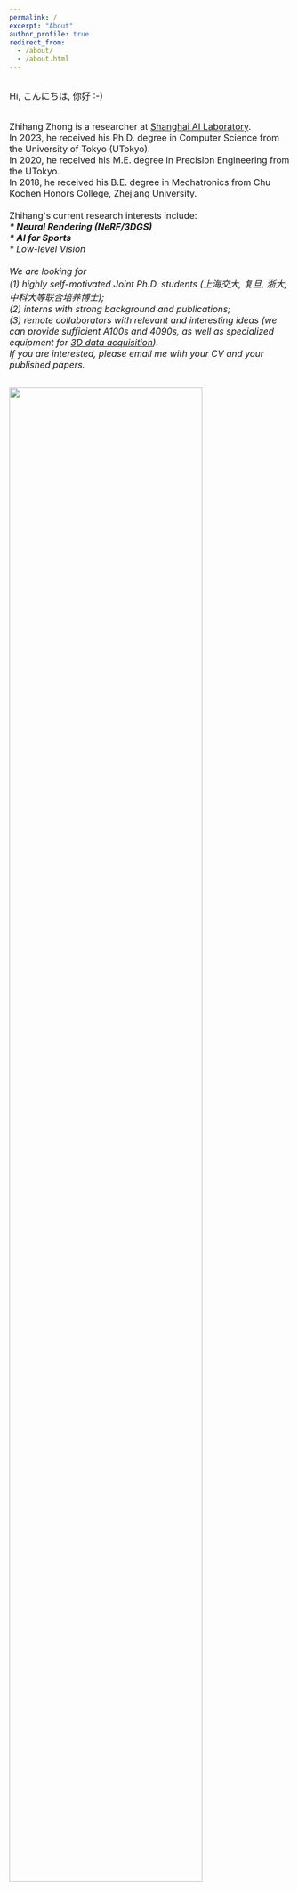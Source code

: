 ```yaml
---
permalink: /
excerpt: "About"
author_profile: true
redirect_from:
  - /about/
  - /about.html
---
```


<br>

<font size="+0.2">
Hi, こんにちは, 你好 :-)
<br><br>

Zhihang Zhong is a researcher at <a href="https://www.shlab.org.cn/" target="_blank">Shanghai AI
Laboratory</a>.<br>
In 2023, he received his Ph.D. degree in Computer Science from the University of Tokyo (UTokyo).<br>
In 2020, he received his M.E. degree in Precision Engineering from the UTokyo. <br>
In 2018, he received his B.E. degree in Mechatronics from Chu Kochen Honors College, Zhejiang University.<br>
<br>
Zhihang's current research interests include: <br>
<b><em>* Neural Rendering (NeRF/3DGS)</em></b><br>
<b><em>* AI for Sports</em></b><br>
<em>* Low-level Vision</em><br>
<br>
<em>We are looking for<br>
(1) highly self-motivated Joint Ph.D. students (上海交大, 复旦, 浙大, 中科大等联合培养博士);<br>
(2) interns with strong background and publications;<br>
(3) remote collaborators with relevant and interesting ideas (we can provide sufficient A100s and 4090s, as well as specialized equipment for <a href="https://dna-rendering.github.io/#about" target="_blank">3D data acquisition</a>).<br>
If you are interested, please email me with your CV and your published papers.</em><br>
</font>

<br>
<img src="../files/ai4sports/badminton_unity_demo.gif" width="83%" height="83%"/>

## News

<font size="+0.2">
<details>
    <summary> [see more] <br>
    [2024.08] Our <a href="https://mp.weixin.qq.com/s/dEAAvAupqjAMHczwTUCkhQ?version=4.1.28.6010&platform=win&nwr_flag=1#wechat_redirect" target="_blank">SportsStrat (浦动) empowers the 2024 Paris Olympics</a>!<br>
    [2024.07] Glad to receive the 2023 <a href="https://en.wikipedia.org/wiki/Chinese_government_award_for_outstanding_self-financed_students_abroad" target="_blank">Chinese Government Award for Outstanding <br>Self-financed Students Abroad (Group B, Global Top 50)</a>!<br>
    [2024.07] Three papers (one Oral) are accepted to ECCV 2024! <br>
    [2024.05] We release <a href="https://mp.weixin.qq.com/s/uBUfvuF09WBMnN_Fm_Ss7w" target="_blank">SportsStrat (浦动) on CCTV5 in support of the 2024 Thomas & Uber Cups</a>!<br>
    [2024.03] Glad to receive the <a href="https://www.i.u-tokyo.ac.jp/news/topics/2024/202403192381.shtml" target="_blank">Dean's Award for Academic Achievement</a> from the UTokyo! <br>
    [2024.02] Two papers are accepted to CVPR 2024. <br>
    </summary>
    [2023.12] I give a talk at <a href="https://mp.weixin.qq.com/s/9kYeSrJze2Ah7snSqPFLPg" target="_blank"> OpenMMLab</a> about temporal super-resolution. <br>
    [2023.11] Glad to release <a href="https://zzh-tech.github.io/InterpAny-Clearer/" target="_blank">InterpAny-Clearer</a> project! <br>
    [2023.07] Two papers are accepted to ICCV 2023. <br>
    [2023.07] One paper is accepted to ACM-MM 2023. <br>
    [2023.03] I am accepted to CVPR 2023's Doctoral Consortium. <br>
    [2023.02] Two papers are accepted to CVPR 2023. <br>
    [2022.10] I give a talk at <a
                href="https://mipi-challenge.org/#:~:text=Presenter%3A%20Zhihang%20Zhong%20(The%20University%20of%20Tokyo)"
                target="_blank">MIPI Workshop 2022</a>. <br>
    [2022.10] One paper is accepted to IJCV. <br>
    [2022.09] I become a JSPS「日本学術振興会」DC fellow! <br>
    [2022.07] Three papers (one Oral) are accepted to ECCV 2022! <br>
    [2022.04] I become a JEM intern at Microsoft. <br>
    [2022.03] One paper is accepted to CVPR 2022. <br>
    [2021.09] I become a research intern in the Visual Computing group at MSRA. <br>
    [2021.04] I become a IIW fellow「知能社会創造フェローシップ生」of UTokyo! <br>
    [2021.04] One paper is accepted to IoTJ. <br>
    [2021.02] One paper is accepted to CVPR 2021. <br>
    [2020.11] I become a MSRA D-CORE fellow! <br>
    [2020.09] I obtain my M.E. degree from UTokyo with an outstanding thesis award! <br>
    [2020.07] One paper (Spotlight) is accepted to ECCV 2020! <br>
    [2019.12] One paper is accepted to IUI 2020. <br>
</details>
</font>

## Publications

<head>
    <style>
    table,
    th,
    td {
        border: 0px solid darkgray;
    }
    </style><title></title>
</head>

<font size="+0.2">
<sup>*</sup> indicates first author, <sup>†</sup> indicates corresponding author
</font>

<table style="width:75%;border:0px;border-spacing:0px;margin-right:auto;margin-left:5px;">
<tbody>
  <tr onmouseout="sfp_stop()" onmouseover="sfp_start()">
      <td style="padding:10px;width:70%;vertical-align:middle">
        <b>GAST: Sequential Gaussian Avatars with Hierarchical Spatio-temporal Context</b>
      <br>
      Wangze Xu, Yifan Zhan, <strong>Zhihang Zhong<sup>†</sup></strong>, Xiao Sun<sup>†</sup>
      <br>
      <em>arXiv</em>, 2024 <br>
      <a href="https://arxiv.org/abs/2411.16768" target="_blank">arXiv</a>
    </td>
  </tr>
  <tr onmouseout="sfp_stop()" onmouseover="sfp_start()">
      <td style="padding:10px;width:70%;vertical-align:middle">
        <b>Bundle Adjusted Gaussian Avatars Deblurring</b>
      <br>
      Muyao Niu, Yifan Zhan, Qingtian Zhu, Zhuoxiao Li, Wei Wang, <strong>Zhihang Zhong<sup>†</sup></strong>,<br>Xiao Sun<sup>†</sup>, Yinqiang Zheng
      <br>
      <em>arXiv</em>, 2024 <br>
      <a href="https://www.arxiv.org/abs/2411.16758" target="_blank">arXiv</a> /
      <a href="https://github.com/MyNiuuu/BAGA" target="_blank">code</a>
    </td>
  </tr>
  <tr onmouseout="sfp_stop()" onmouseover="sfp_start()">
      <td style="padding:10px;width:70%;vertical-align:middle">
        <b>ToMiE: Towards Modular Growth in Enhanced SMPL Skeleton for 3D Human <br>with Animatable Garments</b>
      <br>
      Yifan Zhan, Qingtian Zhu, Muyao Niu, Mingze Ma, Jiancheng Zhao, <strong>Zhihang Zhong<sup>†</sup></strong>, <br>Xiao Sun<sup>†</sup>, Yu Qiao, Yinqiang Zheng
      <br>
      <em>arXiv</em>, 2024 <br>
      <a href="https://arxiv.org/abs/2410.08082" target="_blank">arXiv</a> /
      <a href="https://github.com/Yifever20002/ToMiE" target="_blank">code</a>
    </td>
  </tr>
  <tr onmouseout="sfp_stop()" onmouseover="sfp_start()">
      <td style="padding:10px;width:70%;vertical-align:middle">
        <b>X as Supervision: Contending with Depth Ambiguity in Unsupervised Monocular 3D Pose Estimation</b>
      <br>
      Yuchen Yang, Xuanyi Liu, Xing Gao, <strong>Zhihang Zhong</strong>, Xiao Sun
      <br>
      <em>arXiv</em>, 2024 <br>
      <a href="https://arxiv.org/abs/2411.13026" target="_blank">arXiv</a>
    </td>
  </tr>
  <tr onmouseout="sfp_stop()" onmouseover="sfp_start()">
      <td style="padding:10px;width:70%;vertical-align:middle">
        <b>Within the Dynamic Context: Inertia-aware 3D Human Modeling with<br>Pose Sequence</b>
      <br>
      Yutong Chen, Yifan Zhan, <strong>Zhihang Zhong<sup>†</sup></strong>, Wei Wang, Xiao Sun<sup>†</sup>, Yu Qiao,<br>Yinqiang Zheng
      <br>
      <em>ECCV</em>, 2024 <br>
      <a href="http://ai4sports.opengvlab.com/Dyco" target="_blank">project page</a> / 
      <a href="https://arxiv.org/abs/2403.19160" target="_blank">arXiv</a> /
      <a href="https://github.com/Yifever20002/Dyco" target="_blank">code</a>
    </td>
  </tr>

  <tr onmouseout="sfp_stop()" onmouseover="sfp_start()">
      <td style="padding:10px;width:70%;vertical-align:middle">
        <b>Clearer Frames, Anytime: Resolving Velocity Ambiguity in Video Frame Interpolation</b>
      <br>
      <strong>Zhihang Zhong<sup>*</sup></strong>,
      Xiao Sun,
      Yu Qiao,
      Gurunandan Krishnan,
      Sizhuo Ma,
      Jian Wang
      <br>
      <em>ECCV</em>, 2024, <em style="color: red">Oral</em>
      <br>
      <a href="https://zzh-tech.github.io/InterpAny-Clearer/" target="_blank">project page</a> /
      <a href="https://arxiv.org/abs/2311.08007" target="_blank">arXiv</a> /
      <a href="https://github.com/zzh-tech/InterpAny-Clearer" target="_blank">code</a> /
      <a href="http://ai4sports.opengvlab.com/interpany-clearer/" target="_blank">demo</a>
    </td>
  </tr>

  <tr onmouseout="sfp_stop()" onmouseover="sfp_start()">
      <td style="padding:10px;width:70%;vertical-align:middle">
        <b>KFD-NeRF: Rethinking Dynamic NeRF with Kalman Filter</b>
      <br>
      Yifan Zhan,
      Zhuoxiao Li,
      Muyao Niu,
      <strong>Zhihang Zhong</strong>,
      Shohei Nobuhara,
      Ko Nishino,
      Yinqiang Zheng
      <br>
      <em>ECCV</em>, 2024
    </td>
  </tr>

  <tr onmouseout="sfp_stop()" onmouseover="sfp_start()">
      <td style="padding:10px;width:70%;vertical-align:middle">
        <b>IQ-VFI: Implicit Quadratic Motion Estimation for Video Frame Interpolation</b>
      <br>
      Mengshun Hu,
      Kui Jiang,
      <strong>Zhihang Zhong</strong>,
      Zheng Wang,
      Yinqiang Zheng
      <br>
      <em>CVPR</em>, 2024
      <br>
      <a href="https://openaccess.thecvf.com/content/CVPR2024/html/Hu_IQ-VFI_Implicit_Quadratic_Motion_Estimation_for_Video_Frame_Interpolation_CVPR_2024_paper.html" target="_blank">paper</a>
    </td>
  </tr>

  <tr onmouseout="sfp_stop()" onmouseover="sfp_start()">
      <td style="padding:10px;width:70%;vertical-align:middle">
        <b>Fooling Polarization-based Vision using Locally Controllable Polarizing Projection</b>
      <br>
      Zhuoxiao Li,
      <strong>Zhihang Zhong</strong>,
      Shohei Nobuhara,
      Ko Nishino,
      Yinqiang Zheng
      <br>
      <em>CVPR</em>, 2024
      <br>
      <a href="https://openaccess.thecvf.com/content/CVPR2024/html/Li_Fooling_Polarization-Based_Vision_using_Locally_Controllable_Polarizing_Projection_CVPR_2024_paper.html" target="_blank">paper</a> /
      <a href="https://arxiv.org/abs/2303.17890" target="_blank">arXiv</a>
    </td>
  </tr>

  <tr onmouseout="sfp_stop()" onmouseover="sfp_start()">
      <td style="padding:10px;width:70%;vertical-align:middle">
        <b>DiffBody: Human Body Restoration by Imagining with Generative Diffusion Prior</b>
      <br>
      Yiming Zhang, Zhe Wang, Xinjie Li, Yunchen Yuan, Chengsong Zhang, Xiao Sun,<br><strong>Zhihang Zhong<sup>†</sup></strong>, Jian Wang<sup>†</sup>
      <br>
      <em>arXiv</em>, 2024 <br>
      <a href="https://arxiv.org/abs/2404.03642" target="_blank">arXiv</a>
    </td>
  </tr>

  <tr onmouseout="sfp_stop()" onmouseover="sfp_start()">
      <td style="padding:10px;width:70%;vertical-align:middle">
        <b>NIR-assisted Low-light Video Enhancement Using Unpaired <br> 24-hour Data</b>
      <br>
      Muyao Niu,
      <strong>Zhihang Zhong</strong>,
      Yinqiang Zheng
      <br>
      <em>ICCV</em>, 2023
      <br>
      <a href="https://openaccess.thecvf.com/content/ICCV2023/html/Niu_NIR-assisted_Video_Enhancement_via_Unpaired_24-hour_Data_ICCV_2023_paper.html" target="_blank">paper</a> /
      <a href="https://github.com/MyNiuuu/NVEU" target="_blank">code</a>
    </td>
  </tr>

  <tr onmouseout="sfp_stop()" onmouseover="sfp_start()">
      <td style="padding:10px;width:70%;vertical-align:middle">
        <b>Rethinking Video Frame Interpolation from Shutter Mode Induced Degradation</b>
      <br>
      Xiang Ji,
      Zhixiang Wang,
      <strong>Zhihang Zhong</strong>,
      Yinqiang Zheng
      <br>
      <em>ICCV</em>, 2023
      <br>
      <a href="https://openaccess.thecvf.com/content/ICCV2023/html/Ji_Rethinking_Video_Frame_Interpolation_from_Shutter_Mode_Induced_Degradation_ICCV_2023_paper.html" target="_blank">paper</a>
    </td>
  </tr>

  <tr onmouseout="sfp_stop()" onmouseover="sfp_start()">
      <td style="padding:10px;width:70%;vertical-align:middle">
        <b>ClipCrop: Conditioned Cropping Driven by Vision-Language Model</b>
      <br>
      <strong>Zhihang Zhong<sup>*</sup></strong>,
      Mingxi Cheng,
      Zhirong Wu,
      Yuhui Yuan,
      Yinqiang Zheng,
      Ji Li, <br>
      Han Hu,
      Stephen Lin,
      Yoichi Sato,
      Imari Sato
      <br>
      <em>ICCV Workshops</em>, 2023
      <br>
      <a href="https://arxiv.org/abs/2211.11492" target="_blank">arXiv</a>
    </td>
  </tr>  

  <tr onmouseout="sfp_stop()" onmouseover="sfp_start()">
      <td style="padding:10px;width:70%;vertical-align:middle">
        <b>Event-guided Frame Interpolation and Dynamic Range Expansion <br> of Single Rolling Shutter Image</b>
      <br>
      Guixu Lin,
      Jin Han,
      Mingdeng Cao,
      <strong>Zhihang Zhong</strong>,
      Yinqiang Zheng
      <br>
      <em>ACM-MM</em>, 2023
      <br>
      <a href="https://dl.acm.org/doi/10.1145/3581783.3612093" target="_blank">paper</a>
    </td>
  </tr>

  <tr onmouseout="sfp_stop()" onmouseover="sfp_start()">
    <td style="padding:10px;width:70%;vertical-align:middle">
        <b>Blur Interpolation Transformer for Real-World Motion from Blur</b>
      <br>
      <strong>Zhihang Zhong<sup>*</sup></strong>,
      Mingdeng Cao,
      Xiang Ji,
      Yinqiang Zheng,
      Imari Sato
      <br>
      <em>CVPR</em>, 2023
      <br>
      <a href="https://zzh-tech.github.io/BiT/" target="_blank">project page</a> /
      <a href="https://openaccess.thecvf.com/content/CVPR2023/html/Zhong_Blur_Interpolation_Transformer_for_Real-World_Motion_From_Blur_CVPR_2023_paper.html" target="_blank">paper</a> /
      <a href="https://arxiv.org/abs/2211.11423" target="_blank">arXiv</a> /
      <a href="https://github.com/zzh-tech/BiT" target="_blank">code</a> /
      <a href="https://zhuanlan.zhihu.com/p/614802509" target="_blank">zhihu</a>
    </td>
  </tr>

  <tr onmouseout="sfp_stop()" onmouseover="sfp_start()">
    <td style="padding:10px;width:70%;vertical-align:middle">
        <b>Visibility Constrained Wide-band Illumination Spectrum Design <br> for Seeing-in-the-Dark</b>
      <br>
      Muyao Niu,
      Zhuoxiao Li,
      <strong>Zhihang Zhong</strong>,
      Yinqiang Zheng
      <br>
      <em>CVPR</em>, 2023
      <br>
      <a href="https://openaccess.thecvf.com/content/CVPR2023/html/Niu_Visibility_Constrained_Wide-Band_Illumination_Spectrum_Design_for_Seeing-in-the-Dark_CVPR_2023_paper.html" target="_blank">paper</a> /
      <a href="https://arxiv.org/abs/2303.11642" target="_blank">arXiv</a> /
      <a href="https://github.com/MyNiuuu/VCSD" target="_blank">code</a>
    </td>
  </tr>

  <tr onmouseout="sfp_stop()" onmouseover="sfp_start()">
    <td style="padding:10px;width:70%;vertical-align:middle">
        <b>Animation from Blur: Multi-modal Blur Decomposition with <br> Motion Guidance</b>
      <br>
      <strong>Zhihang Zhong<sup>*</sup></strong>,
      Xiao Sun, 
      Zhirong Wu,
      Yinqiang Zheng,
      Stephen Lin,
      Imari Sato
      <br>
      <em>ECCV</em>, 2022
      <br>
      <a href="https://zzh-tech.github.io/Animation-from-Blur/" target="_blank">project page</a> /
      <a href="https://www.ecva.net/papers/eccv_2022/papers_ECCV/html/7210_ECCV_2022_paper.php" target="_blank">paper</a> /
      <a href="https://arxiv.org/abs/2207.10123" target="_blank">arXiv</a> / 
      <a href="https://github.com/zzh-tech/Animation-from-Blur" target="_blank">code</a> /
      <a href="https://zhuanlan.zhihu.com/p/614802509" target="_blank">zhihu</a>
    </td>
  </tr> 

  <tr onmouseout="sfp_stop()" onmouseover="sfp_start()">
    <td style="padding:10px;width:70%;vertical-align:middle">
        <b>Bringing Rolling Shutter Images Alive with Dual Reversed Distortion</b>
      <br>
      <strong>Zhihang Zhong<sup>*</sup></strong>,
       Mingdeng Cao,
       Xiao Sun,
       Zhirong Wu,
       Zhongyi Zhou, <br>
       Yinqiang Zheng,
       Stephen Lin,
       Imari Sato
      <br>
      <em>ECCV</em>, 2022, <em style="color: red">Oral</em>
      <br>
      <a href="https://zzh-tech.github.io/Dual-Reversed-RS/" target="_blank">project page</a> /
      <a href="https://www.ecva.net/papers/eccv_2022/papers_ECCV/html/4547_ECCV_2022_paper.php" target="_blank">paper</a> /
      <a href="https://arxiv.org/abs/2203.06451" target="_blank">arXiv</a> / 
      <a href="https://github.com/zzh-tech/Dual-Reversed-RS" target="_blank">code</a>
    </td>
  </tr> 

  <tr onmouseout="sfp_stop()" onmouseover="sfp_start()">
    <td style="padding:10px;width:70%;vertical-align:middle">
        <b>Efficient Video Deblurring Guided by Motion Magnitude</b>
      <br>
      Yusheng Wang, 
      Yunfan Lu, 
      Ye Gao, 
      Lin Wang, 
      <strong>Zhihang Zhong</strong>, <br>
      Yinqiang Zheng, 
      Atsushi Yamashita
      <br>
      <em>ECCV</em>, 2022
      <br>
      <a href="https://www.ecva.net/papers/eccv_2022/papers_ECCV/html/5697_ECCV_2022_paper.php" target="_blank">paper</a> / 
      <a href="https://arxiv.org/abs/2207.13374" target="_blank">arXiv</a> / 
      <a href="https://github.com/sollynoay/MMP-RNN" target="_blank">code</a>
    </td>
  </tr>

  <tr onmouseout="sfp_stop()" onmouseover="sfp_start()">
    <td style="padding:10px;width:70%;vertical-align:middle">
        <b>Towards real-world video deblurring by exploring blur formation process</b>
      <br>
      Mingdeng Cao,
      <strong>Zhihang Zhong</strong>,
      Yanbo Fan,
      Jiahao Wang,
      Yong Zhang,
      Jue Wang, <br>
      Yujiu Yang,
      Yinqiang Zheng
      <br>
      <em>ECCV Workshops</em>, 2022
      <br>
      <a href="https://link.springer.com/chapter/10.1007/978-3-031-25063-7_20" target="_blank">paper</a> / 
      <a href="https://arxiv.org/abs/2208.13184" target="_blank">arXiv</a> / 
      <a href="https://github.com/ljzycmd/RAWBlur" target="_blank">code</a>
    </td>
  </tr>

  <tr onmouseout="sfp_stop()" onmouseover="sfp_start()">
    <td style="padding:10px;width:70%;vertical-align:middle">
        <b>Learning Adaptive Warping for Real-World Rolling Shutter Correction</b>
      <br>
      Mingdeng Cao, 
      <strong>Zhihang Zhong</strong>, 
      Jiahao Wang, 
      Yinqiang Zheng, 
      Yujiu Yang
      <br>
      <em>CVPR</em>, 2022
      <br>
      <a href="https://openaccess.thecvf.com/content/CVPR2022/html/Cao_Learning_Adaptive_Warping_for_Real-World_Rolling_Shutter_Correction_CVPR_2022_paper.html" target="_blank">paper</a> / 
      <a href="https://arxiv.org/abs/2204.13886" target="_blank">arXiv</a> / 
      <a href="https://github.com/ljzycmd/BSRSC" target="_blank">code</a>
    </td>
  </tr>

  <tr onmouseout="sfp_stop()" onmouseover="sfp_start()">
    <td style="padding:10px;width:70%;vertical-align:middle">
        <b>Real-world Video Deblurring: A Benchmark Dataset and An Eﬃcient <br> Recurrent Neural Network</b>
      <br>
      <strong>Zhihang Zhong<sup>*</sup></strong>,
      Ye Gao,
      Yinqiang Zheng,
      Bo Zheng,
      Imari Sato
      <br>
      <em>International Journal of Computer Vision (IJCV)</em>, 2022  
      <br>
      <a href="https://link.springer.com/article/10.1007/s11263-022-01705-6" target="_blank">paper</a> / 
      <a href="https://arxiv.org/abs/2106.16028" target="_blank">arXiv</a> / 
      <a href="https://github.com/zzh-tech/ESTRNN" target="_blank">code</a>
    </td>
  </tr>    

  <tr onmouseout="sfp_stop()" onmouseover="sfp_start()">
    <td style="padding:10px;width:70%;vertical-align:middle">
        <b>Towards Rolling Shutter Correction and Deblurring in Dynamic Scenes</b>
      <br>
      <strong>Zhihang Zhong<sup>*</sup></strong>,
      Yinqiang Zheng, 
      Imari Sato
      <br>
      <em>CVPR</em>, 2021
      <br>
      <a href="https://openaccess.thecvf.com/content/CVPR2021/html/Zhong_Towards_Rolling_Shutter_Correction_and_Deblurring_in_Dynamic_Scenes_CVPR_2021_paper.html" target="_blank">paper</a> / 
      <a href="https://arxiv.org/abs/2104.01601" target="_blank">arXiv</a> / 
      <a href="https://github.com/zzh-tech/RSCD" target="_blank">code</a>
    </td>
  </tr>  

  <tr onmouseout="sfp_stop()" onmouseover="sfp_start()">
    <td style="padding:10px;width:70%;vertical-align:middle">
        <b>Efficient Spatio-Temporal Recurrent Neural Network for Video Deblurring</b>
      <br>
      <strong>Zhihang Zhong<sup>*</sup></strong>,
      Ye Gao,
      Yinqiang Zheng,
      Bo Zheng
      <br>
      <em>ECCV</em>, 2020, <em style="color: red">Spotlight</em>
      <br>
      <a href="https://www.ecva.net/papers/eccv_2020/papers_ECCV/html/5116_ECCV_2020_paper.php" target="_blank">paper</a> / 
      <a href="https://arxiv.org/abs/2106.16028" target="_blank">arXiv</a> / 
      <a href="https://github.com/zzh-tech/ESTRNN" target="_blank">code</a>
    </td>
  </tr>  

  <tr onmouseout="sfp_stop()" onmouseover="sfp_start()">
    <td style="padding:10px;width:70%;vertical-align:middle">
        <b>Multistream Temporal Convolutional Network for Correct/Incorrect <br> Patient Transfer Action Detection Using Body Sensor Network</b>
      <br>
      <strong>Zhihang Zhong<sup>*</sup></strong>,
      Chingszu Lin,
      Masako Kanai-Pak,
      Jukai Maeda,<br>
      Yasuko Kitajima,
      Mitsuhiro Nakamura,
      Noriaki Kuwahara,
      Taiki Ogata,
      Jun Ota
      <br>
      <em>IEEE Internet of Things Journal (IoTJ)</em>, 2021  
      <br>
      <a href="https://ieeexplore.ieee.org/document/9415629" target="_blank">paper</a> / 
      <a href="https://github.com/zzh-tech/Continuous-Action-Detection" target="_blank">code</a>  
    </td>
  </tr>  

  <tr onmouseout="sfp_stop()" onmouseover="sfp_start()">
    <td style="padding:10px;width:70%;vertical-align:middle">
        <b>Development and validation of robot patient equipped with an inertial measurement unit and angular position sensors to evaluate transfer <br> skills of nurses</b>
      <br>
      Chingszu Lin,
      Taiki Ogata,
      <strong>Zhihang Zhong</strong>,
      Masako Kanai-Pak,
      Jukai Maeda,
      Yasuko Kitajima,
      Mitsuhiro Nakamura,
      Noriaki Kuwahara,
      Jun Ota
      <br>
      <em>International Journal of Social Robotics (IJSR)</em>, 2021  
      <br>
      <a href="https://link.springer.com/article/10.1007/s12369-020-00673-6" target="_blank">paper</a>
    </td>
  </tr>  

  <tr onmouseout="sfp_stop()" onmouseover="sfp_start()">
    <td style="padding:10px;width:70%;vertical-align:middle">
        <b>Multi-attention deep recurrent neural network for nursing action <br> evaluation using wearable sensor</b>
      <br>
      <strong>Zhihang Zhong<sup>*</sup></strong>,
      Chingszu Lin,
      Taiki Ogata,
      Jun Ota
      <br>
      <em>IUI</em>, 2020
      <br>
      <a href="https://dl.acm.org/doi/abs/10.1145/3377325.3377530" target="_blank">paper</a>
    </td>
  </tr> 
</tbody>
</table>

<script type='text/javascript' id='clustrmaps' src='//cdn.clustrmaps.com/map_v2.js?cl=080808&w=500&t=tt&d=XXbPPAPR_Tykk65fLeKabiB6-HTFXjsQRAiCOlmsK7w&co=ffffff&cmo=3acc3a&cmn=ff5353&ct=808080'></script>